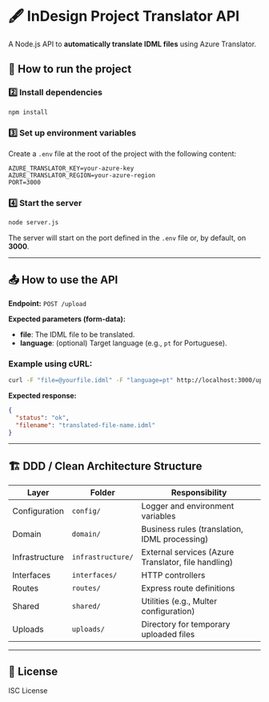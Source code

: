 
# 🖋️ InDesign Project Translator API

A Node.js API to **automatically translate IDML files** using Azure Translator.

## 🚀 How to run the project

### 2️⃣ Install dependencies

```bash
npm install
```

### 3️⃣ Set up environment variables

Create a `.env` file at the root of the project with the following content:

```plaintext
AZURE_TRANSLATOR_KEY=your-azure-key
AZURE_TRANSLATOR_REGION=your-azure-region
PORT=3000
```

### 4️⃣ Start the server

```bash
node server.js
```

The server will start on the port defined in the `.env` file or, by default, on **3000**.

---

## 📤 How to use the API

**Endpoint:** `POST /upload`

**Expected parameters (form-data):**

- **file**: The IDML file to be translated.
- **language**: (optional) Target language (e.g., `pt` for Portuguese).

### Example using cURL:

```bash
curl -F "file=@yourfile.idml" -F "language=pt" http://localhost:3000/upload
```

**Expected response:**

```json
{
  "status": "ok",
  "filename": "translated-file-name.idml"
}
```

---

## 🏗️ DDD / Clean Architecture Structure

| Layer          | Folder            | Responsibility                                   |
|----------------|------------------|-------------------------------------------------|
| Configuration  | `config/`        | Logger and environment variables                |
| Domain         | `domain/`        | Business rules (translation, IDML processing)   |
| Infrastructure | `infrastructure/`| External services (Azure Translator, file handling) |
| Interfaces     | `interfaces/`    | HTTP controllers                                |
| Routes         | `routes/`        | Express route definitions                       |
| Shared         | `shared/`        | Utilities (e.g., Multer configuration)          |
| Uploads        | `uploads/`       | Directory for temporary uploaded files          |

---

## 📝 License

ISC License
